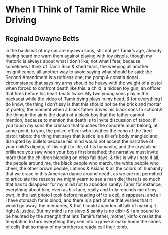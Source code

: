 # When I Think of Tamir Rice While Driving
## Reginald Dwayne Betts
in the backseat of my car are my own sons,
still not yet Tamir’s age, already having heard
me warn them against playing with toy pistols,
though my rhetoric is always about what I don’t
like, not what I fear, because sometimes
I think of  Tamir Rice _&_ shed tears, the weeping
all another insignificance, all another way to avoid
saying what should be said: the Second Amendment
is a ruthless one, the pomp _&_ constitutional circumstance
that says my arms should be heavy with the weight
of a pistol when forced to confront death like
this: a child, a hidden toy gun, an officer that fires
before his heart beats twice. My two young sons play
in the backseat while the video of  Tamir dying
plays in my head, _&_ for everything I do know, the thing
I don’t say is that this should not be the brick and mortar
of poetry, the moment when a black father drives
his black sons to school _&_ the thing in the air is the death
of a black boy that the father cannot mention,
because to mention the death is to invite discussion
of  taboo: if you touch my sons the crimson
that touches the concrete must belong, at some point,
to you, the police officer who justifies the echo
of the fired pistol; taboo: the thing that says that justice
is a killer’s body mangled and disrupted by bullets
because his mind would not accept the narrative
of  your child’s dignity, of  his right to life, of  his humanity,
and the crystalline brilliance you saw when your boys first breathed;
the narrative must invite more than the children bleeding
on crisp fall days; _&_ this is why I hate it all, the people around me,
the black people who march, the white people who cheer,
the other brown people, Latinos _&_ Asians _&_ all the colors of   humanity
that we erase in this American dance around death, as we
are not permitted to articulate the reasons we might yearn
to see a man die; there is so much that has to disappear
for my mind not to abandon sanity: Tamir for instance, everything
about him, even as his face, really and truly reminds me
of my own, in the last photo I took before heading off
to a cell, disappears, and all I have stomach for is blood,
and there is a part of me that wishes that it would go away,
the memories, _&_ that I could abandon all talk of making it right
 _&_ justice. But my mind is no sieve _&_ sanity is no elixir _&_ I am bound
to be haunted by the strength that lets Tamir’s father,
mother, kinfolk resist the temptation to turn everything
they see into a grave _&_ make home the series of cells
that so many of my brothers already call their tomb.